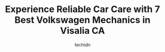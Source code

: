 ---
layout: ampstory
image: https://images.unsplash.com/photo-1627108258868-c2834cb1f250?ixlib=rb-4.0.3&ixid=MnwxMjA3fDB8MHxwaG90by1wYWdlfHx8fGVufDB8fHx8&auto=format&fit=crop&w=640&h=853&q=80
author: techidn
featured: false
description: Searching for the finest Volkswagen Mechanic in Visalia CA, USA? Look no further than the 7 best Volkswagen Mechanic in the area, where youll find a team of highly qualified professionals r
title: Experience Reliable Car Care with 7 Best Volkswagen Mechanics in Visalia CA
cover:
   title: Experience Reliable Car Care with 7 Best Volkswagen Mechanics in Visalia CA
   subtitle: Rickpate
   background: https://images.unsplash.com/photo-1627108258868-c2834cb1f250?ixlib=rb-4.0.3&ixid=MnwxMjA3fDB8MHxwaG90by1wYWdlfHx8fGVufDB8fHx8&auto=format&fit=crop&w=640&h=853&q=80

pages: 
 - layout: thirds
   top: <h1>#1 Berea Automotive</h1>
   bottom: "<p>I took my dodge Durango to get a diagnostic unfortunately it was my lifters and cam that needed to be replaced. Berea Automotive did a great job although the job was a fe</p>"
   background: https://www.knot35.com/toplist/wp-content/uploads/2023/06/best-volkswagen-mechanic-1-in-visalia-ca-1685833403.jpeg
   backgroundblur: true
 - layout: thirds
   top: <h1>#2 Pepes Auto & Air</h1>
   bottom: "<p>913 E Main St, Visalia, CA 93292, United States</p>"
   background: https://www.knot35.com/toplist/wp-content/uploads/2023/06/best-volkswagen-mechanic-2-in-visalia-ca-1685833404.jpeg
   cta:
      link: https://www.knot35.com/toplist/experience-reliable-car-care-with-7-best-volkswagen-mechanics-in-visalia-ca/
      text: Experience Reliable Car Care with 7 Best Volkswagen Mechanics in Visalia CA
 - layout: thirds
   top: <h1>#3 Roger Vogts Performance Automotive, Inc.</h1>
   bottom: "<p>1548 E Main St, Visalia, CA 93292, United States</p>"
   background: https://www.knot35.com/toplist/wp-content/uploads/2023/06/best-volkswagen-mechanic-3-in-visalia-ca-1685833405.jpeg
   cta:
      link: https://www.knot35.com/toplist/experience-reliable-car-care-with-7-best-volkswagen-mechanics-in-visalia-ca/
      text: Experience Reliable Car Care with 7 Best Volkswagen Mechanics in Visalia CA
 - layout: thirds
   top: <h1>#4 Kolben Auto Care</h1>
   bottom: "<p>1140 N Ben Maddox Way, Visalia, CA 93292, United States</p>"
   background: https://images.unsplash.com/photo-1564951434112-64d74cc2a2d7?ixlib=rb-4.0.3&ixid=MnwxMjA3fDB8MHxwaG90by1wYWdlfHx8fGVufDB8fHx8&auto=format&fit=crop&w=640&h=853&q=80
   cta:
      link: https://www.knot35.com/toplist/experience-reliable-car-care-with-7-best-volkswagen-mechanics-in-visalia-ca/
      text: Experience Reliable Car Care with 7 Best Volkswagen Mechanics in Visalia CA
 - layout: thirds
   top: <h1>#5 Daves Automotive</h1>
   bottom: "<p>420 N Bridge St, Visalia, CA 93291, United States</p>"
   background: https://images.unsplash.com/photo-1496096265110-f83ad7f96608?ixlib=rb-4.0.3&ixid=MnwxMjA3fDB8MHxwaG90by1wYWdlfHx8fGVufDB8fHx8&auto=format&fit=crop&w=640&h=853&q=80
   cta:
      link: https://www.knot35.com/toplist/experience-reliable-car-care-with-7-best-volkswagen-mechanics-in-visalia-ca/
      text: Experience Reliable Car Care with 7 Best Volkswagen Mechanics in Visalia CA
 - layout: thirds
   top: <h1>#6 Bavarian Autohause</h1>
   bottom: "<p>2110 E Mineral King Ave, Visalia, CA 93292, United States</p>"
   background: https://images.unsplash.com/photo-1540457036297-448b6b99e91c?ixlib=rb-4.0.3&ixid=MnwxMjA3fDB8MHxwaG90by1wYWdlfHx8fGVufDB8fHx8&auto=format&fit=crop&w=640&h=853&q=80
   cta:
      link: https://www.knot35.com/toplist/experience-reliable-car-care-with-7-best-volkswagen-mechanics-in-visalia-ca/
      text: Experience Reliable Car Care with 7 Best Volkswagen Mechanics in Visalia CA
 - layout: thirds
   top: <h1>#7 Visalia Import Services Center</h1>
   bottom: "<p>905 E Acequia Ave, Visalia, CA 93292, United States</p>"
   background: https://images.unsplash.com/photo-1599422314077-f4dfdaa4cd09?ixlib=rb-4.0.3&ixid=MnwxMjA3fDB8MHxwaG90by1wYWdlfHx8fGVufDB8fHx8&auto=format&fit=crop&w=640&h=853&q=80
   cta:
      link: https://www.knot35.com/toplist/experience-reliable-car-care-with-7-best-volkswagen-mechanics-in-visalia-ca/
      text: Experience Reliable Car Care with 7 Best Volkswagen Mechanics in Visalia CA
 - layout: thirds
   middle: Continue reading...
   background: https://images.unsplash.com/photo-1580610447943-1bfbef5efe07?ixlib=rb-4.0.3&ixid=MnwxMjA3fDB8MHxwaG90by1wYWdlfHx8fGVufDB8fHx8&auto=format&fit=crop&w=640&h=853&q=80
   cta:
      link: https://www.knot35.com/toplist/experience-reliable-car-care-with-7-best-volkswagen-mechanics-in-visalia-ca/
      text: Experience Reliable Car Care with 7 Best Volkswagen Mechanics in Visalia CA
      
---